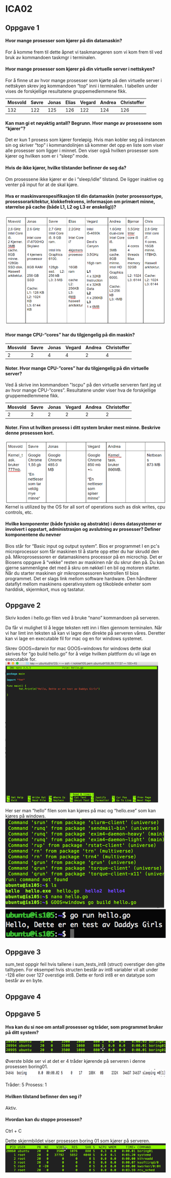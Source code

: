 # ICA02

## Oppgave 1
#### Hvor mange prosesser som kjører på din datamaskin?
For å komme frem til dette åpnet vi taskmanageren som vi kom frem til ved bruk av kommandoen taskmgr i terminalen.

#### Hvor mange prosesser som kjører på din virtuelle server i nettskyen? 
For å finne ut av hvor mange prosesser som kjørte på den virtuelle server i nettskyen skrev jeg kommandoen “top”  inni i terminalen. I tabellen under vises de forskjellige resultatene gruppemedlemmene fikk.

| Mosvold  | Søvre  | Jonas  | Elias  | Vegard  | Andrea  | Christoffer  |
|---|---|---|---|---|---|---|
| 132  | 122  | 125  | 126  | 122  | 124  | 126  |

#### Kan man gi et nøyaktig antall? Begrunn. Hvor mange av prosessene som “kjører”?
Det er kun 1 prosess som kjører foreløpig. Hvis man kobler seg på instancen sin og skriver “top” i kommandolinjen så kommer det opp en liste som viser alle prosesser som ligger i minnet. Den viser også hvilken prosesser som kjører og hvilken som er i “sleep” mode.

#### Hvis de ikke kjører, hvilke tilstander befinner de seg da?
Om prosessene ikke kjører er de i “sleep/idle” tilstand. De ligger inaktive og venter på input for at de skal kjøre.

#### Hva er maskinvarespesifikasjon til din datamaskin (noter prosessortype, prosessorarkitektur, klokkefrekvens, informasjon om primært minne, størrelse på cache (både L1, L2 og L3 er ønskelig))?
![](https://github.com/Daddyslittlegirls/IS105/blob/master/ICA02/Vedlegg/ICA0201.png)

#### Hvor mange CPU-“cores” har du tilgjengelig på din maskin?
| Mosvold  | Søvre  | Jonas  | Vegard  | Andrea  | Christoffer  |
|---|---|---|---|---|---|
| 2  | 2  | 4  | 4  | 2  | 4  |

#### Noter. Hvor mange CPU-”cores” har du tilgjengelig på din virtuelle server? 
Ved å skrive inn kommandoen "lscpu" på den virtuelle serveren fant jeg ut av hvor mange CPU-”cores”. Resultatene under viser hva de forskjellige gruppemedlemmene fikk.

| Mosvold  | Søvre  | Jonas  | Vegard  | Andrea  | Christoffer  |
|---|---|---|---|---|---|
| 2  | 2  | 2  | 2  | 2  | 2  |

#### Noter. Finn ut hvilken prosess i ditt system bruker mest minne. Beskrive denne prosessen kort.
![](https://github.com/Daddyslittlegirls/IS105/blob/master/ICA02/Vedlegg/ICA0202.png)
Kernel is utilized by the OS for all sort of operations such as disk writes, cpu controls, etc.

#### Hvilke komponenter (både fysiske og abstrakte) i deres datasystemer er involvert i oppstart, administrasjon og avslutning av prosesser? Definer komponentene du nevner

Bios står for “Basic input og output system”. Bios er programmet I en pc's microprocessor som får  maskinen til å starte opp etter du har skrudd den på. Mikroprosessoren er datamaskinens processor på en microchip. Det er Biosens oppgave å “vekke” resten av maskinen når du skrur den på.  Du kan gjerne sammenligne det med å skru om nøkkel I en bil og motoren starter. Når du starter maskinen gir mikroprosessoren kontrollen til bios programmet.  Det er slags link mellom software hardware. Den håndterer dataflyt mellom maskinens operativsystem og tilkoblede enheter som harddisk, skjermkort, mus og tastatur.

## Oppgave 2
Skriv koden i hello.go filen ved å bruke “nano” kommandoen på serveren. 

Da får vi mulighet til å legge teksten rett inn i filen gjennom terminalen. 
Når vi har limt inn teksten så kan vi lagre den direkte på serveren våres. Deretter kan vi lage en executable fil for mac og en for windows systemet. 

Skrev GOOS=darwin for mac
GOOS=windows for windows
dette skal skrives for “go build hello.go” for å velge hvilken plattform du vil lage en executable for. 
![](https://github.com/Daddyslittlegirls/IS105/blob/master/ICA02/Vedlegg/ICA0203.png)

Her ser man “hello” filen som kan kjøres på mac og “hello.exe” som kan kjøres på windows.
![](https://github.com/Daddyslittlegirls/IS105/blob/master/ICA02/Vedlegg/ICA0204.png)
![](https://github.com/Daddyslittlegirls/IS105/blob/master/ICA02/Vedlegg/ICA0205.png)

## Oppgave 3
sum_test oppgir feil hvis tallene i sum_tests_int8 (struct) overstiger den gitte talltypen. For eksempel hvis structen består av int8 variabler vil alt under -128 eller over 127 overstige int8. Dette er fordi int8 er en datatype som består av en byte. 

## Oppgave 4


## Oppgave 5
#### Hva kan du si noe om antall prosesser og tråder, som programmet bruker på ditt system?
![](https://github.com/Daddyslittlegirls/IS105/blob/master/ICA02/Vedlegg/ICA0206.png)

Øverste bilde ser vi at det er 4 tråder kjørende på serveren i denne prosessen boring01.
![](https://github.com/Daddyslittlegirls/IS105/blob/master/ICA02/Vedlegg/ICA0207.png)

Tråder: 5
Prosess: 1
#### Hvilken tilstand befinner den seg i?
Aktiv. 
#### Hvordan kan du stoppe prosessen? 
Ctrl + C
										
Dette skjermbildet viser prosessen boring 01 som kjører på serveren.
![](https://github.com/Daddyslittlegirls/IS105/blob/master/ICA02/Vedlegg/ICA0208.png)
